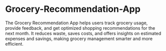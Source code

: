 # Grocery-Recommendation-App
The Grocery Recommendation App helps users track grocery usage, provide feedback, and get optimized shopping recommendations for the next month. It reduces waste, saves costs, and offers insights on estimated expenses and savings, making grocery management smarter and more efficient. 
